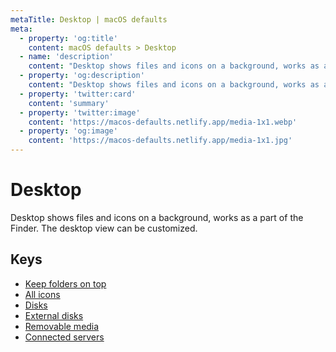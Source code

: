```yaml
---
metaTitle: Desktop | macOS defaults
meta:
  - property: 'og:title'
    content: macOS defaults > Desktop
  - name: 'description'
    content: "Desktop shows files and icons on a background, works as a part of the Finder.\nThe desktop view can be customized.\n"
  - property: 'og:description'
    content: "Desktop shows files and icons on a background, works as a part of the Finder.\nThe desktop view can be customized.\n"
  - property: 'twitter:card'
    content: 'summary'
  - property: 'twitter:image'
    content: 'https://macos-defaults.netlify.app/media-1x1.webp'
  - property: 'og:image'
    content: 'https://macos-defaults.netlify.app/media-1x1.jpg'
---
```


# Desktop

Desktop shows files and icons on a background, works as a part of the Finder.
The desktop view can be customized.

## Keys

- [Keep folders on top](./_fxsortfoldersfirstondesktop.md)
- [All icons](./createdesktop.md)
- [Disks](./showharddrivesondesktop.md)
- [External disks](./showexternalharddrivesondesktop.md)
- [Removable media](./showremovablemediaondesktop.md)
- [Connected servers](./showmountedserversondesktop.md)
